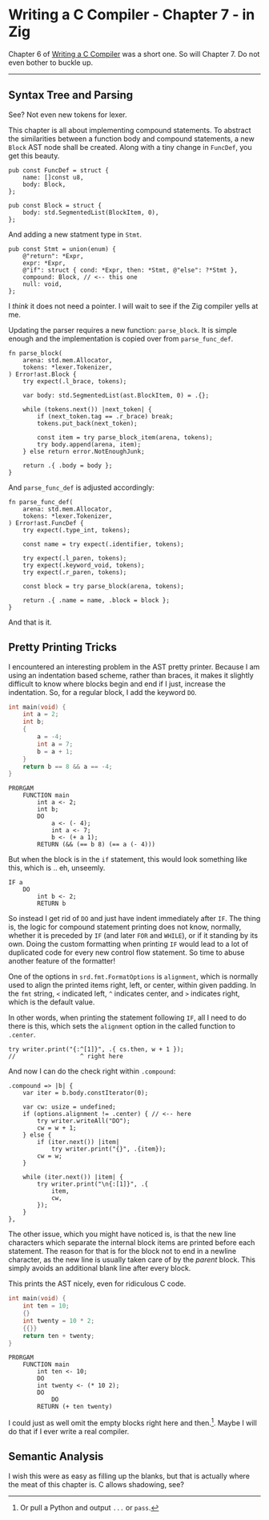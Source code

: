 # Writing a C Compiler - Chapter 7 - in Zig

<!-- Done Date: 2025-05-24 -->

Chapter 6 of [Writing a C Compiler](https://norasandler.com/2022/03/29/Write-a-C-Compiler-the-Book.html) was a short one. So will Chapter 7. Do not even bother to buckle up.

---

## Syntax Tree and Parsing

See? Not even new tokens for lexer.

This chapter is all about implementing compound statements. To abstract the similarities between a function body and compound statements, a new `Block` AST node shall be created. Along with a tiny change in `FuncDef`, you get this beauty.

```zig
pub const FuncDef = struct {
    name: []const u8,
    body: Block,
};

pub const Block = struct {
    body: std.SegmentedList(BlockItem, 0),
};
```

And adding a new statment type in `Stmt`.

```zig
pub const Stmt = union(enum) {
    @"return": *Expr,
    expr: *Expr,
    @"if": struct { cond: *Expr, then: *Stmt, @"else": ?*Stmt },
    compound: Block, // <-- this one
    null: void,
};
```

I _think_ it does not need a pointer. I will wait to see if the Zig compiler yells at me.

Updating the parser requires a new function: `parse_block`. It is simple enough and the implementation is copied over from `parse_func_def`.

```zig
fn parse_block(
    arena: std.mem.Allocator,
    tokens: *lexer.Tokenizer,
) Error!ast.Block {
    try expect(.l_brace, tokens);

    var body: std.SegmentedList(ast.BlockItem, 0) = .{};

    while (tokens.next()) |next_token| {
        if (next_token.tag == .r_brace) break;
        tokens.put_back(next_token);

        const item = try parse_block_item(arena, tokens);
        try body.append(arena, item);
    } else return error.NotEnoughJunk;

    return .{ .body = body };
}
```

And `parse_func_def` is adjusted accordingly:

```zig
fn parse_func_def(
    arena: std.mem.Allocator,
    tokens: *lexer.Tokenizer,
) Error!ast.FuncDef {
    try expect(.type_int, tokens);

    const name = try expect(.identifier, tokens);

    try expect(.l_paren, tokens);
    try expect(.keyword_void, tokens);
    try expect(.r_paren, tokens);

    const block = try parse_block(arena, tokens);

    return .{ .name = name, .block = block };
}
```

And that is it.

## Pretty Printing Tricks

I encountered an interesting problem in the AST pretty printer. Because I am using an indentation based scheme, rather than braces, it makes it slightly difficult to know where blocks begin and end if I just, increase the indentation. So, for a regular block, I add the keyword `DO`.

```c
int main(void) {
    int a = 2;
    int b;
    {
        a = -4;
        int a = 7;
        b = a + 1;
    }
    return b == 8 && a == -4;
}
```

```
PRORGAM
	FUNCTION main
		int a <- 2;
		int b;
		DO
			a <- (- 4);
			int a <- 7;
			b <- (+ a 1);
		RETURN (&& (== b 8) (== a (- 4)))
```

But when the block is in the `if` statement, this would look something like this, which is .. eh, unseemly.

```
IF a
	DO
		int b <- 2;
		RETURN b
```

So instead I get rid of `DO` and just have indent immediately after `IF`. The thing is, the logic for compound statement printing does not know, normally, whether it is preceded by `IF` (and later `FOR` and `WHILE`), or if it standing by its own. Doing the custom formatting when printing `IF` would lead to a lot of duplicated code for every new control flow statement. So time to abuse another feature of the formatter!

One of the options in `srd.fmt.FormatOptions` is `alignment`, which is normally used to align the printed items right, left, or center, within given padding. In the `fmt` string, `<` indicated left, `^` indicates center, and `>` indicates right, which is the default value.

In other words, when printing the statement following `IF`, all I need to do there is this, which sets the `alignment` option in the called function to `.center`.

```zig
try writer.print("{:^[1]}", .{ cs.then, w + 1 });
//                  ^ right here
```

And now I can do the check right within `.compound`:

```zig
.compound => |b| {
    var iter = b.body.constIterator(0);

    var cw: usize = undefined;
    if (options.alignment != .center) { // <-- here
        try writer.writeAll("DO");
        cw = w + 1;
    } else {
        if (iter.next()) |item|
            try writer.print("{}", .{item});
        cw = w;
    }

    while (iter.next()) |item| {
        try writer.print("\n{:[1]}", .{
            item,
            cw,
        });
    }
},
```

The other issue, which you might have noticed is, is that the new line characters which separate the internal block items are printed before each statement. The reason for that is for the block not to end in a newline character, as the new line is usually taken care of by the _parent_ block. This simply avoids an additional blank line after every block.

This prints the AST nicely, even for ridiculous C code.

```c
int main(void) {
    int ten = 10;
    {}
    int twenty = 10 * 2;
    {{}}
    return ten + twenty;
}
```

```
PRORGAM
	FUNCTION main
		int ten <- 10;
		DO
		int twenty <- (* 10 2);
		DO
			DO
		RETURN (+ ten twenty)
```

I could just as well omit the empty blocks right here and then.[^python]. Maybe I will do that if I ever write a real compiler.

[^python]: Or pull a Python and output `...` or `pass`.

## Semantic Analysis

I wish this were as easy as filling up the blanks, but that is actually where the meat of this chapter is. C allows shadowing, see?
